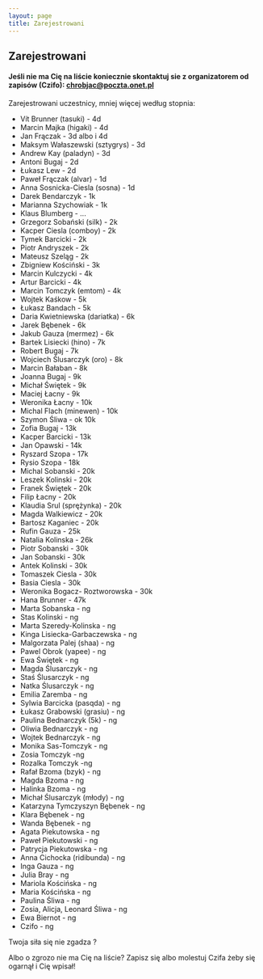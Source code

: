 ```yaml
---
layout: page
title: Zarejestrowani
---
```


## Zarejestrowani


#### Jeśli nie ma Cię na liście koniecznie skontaktuj sie z organizatorem od zapisów (Czifo): chrobjac@poczta.onet.pl

Zarejestrowani uczestnicy, mniej więcej według stopnia:
- Vít Brunner (tasuki) - 4d
- Marcin Majka (higaki) - 4d
- Jan Frączak - 3d albo i 4d
- Maksym Wałaszewski (sztygrys) - 3d
- Andrew Kay (paladyn) - 3d
- Antoni Bugaj - 2d
- Łukasz Lew - 2d
- Paweł Frączak (alvar) - 1d
- Anna Sosnicka-Ciesla (sosna) - 1d
- Darek Bendarczyk - 1k
- Marianna Szychowiak - 1k
- Klaus Blumberg - ...
- Grzegorz Sobański (silk) - 2k
- Kacper Ciesla (comboy) - 2k
- Tymek Barcicki - 2k
- Piotr Andryszek - 2k
- Mateusz Szeląg - 2k
- Zbigniew Kościński - 3k
- Marcin Kulczycki - 4k
- Artur Barcicki - 4k
- Marcin Tomczyk (emtom) - 4k 
- Wojtek Kaśkow - 5k
- Łukasz Bandach - 5k
- Daria Kwietniewska (dariatka) - 6k
- Jarek Bębenek - 6k
- Jakub Gauza (mermez) - 6k
- Bartek Lisiecki (hino) - 7k
- Robert Bugaj - 7k
- Wojciech Ślusarczyk (oro) - 8k
- Marcin Bałaban - 8k
- Joanna Bugaj - 9k
- Michał Świętek - 9k
- Maciej Łacny - 9k
- Weronika Łacny - 10k
- Michal Flach (minewen) - 10k
- Szymon Śliwa - ok 10k
- Zofia Bugaj - 13k
- Kacper Barcicki - 13k
- Jan Opawski - 14k
- Ryszard Szopa - 17k
- Rysio Szopa - 18k
- Michal Sobanski - 20k
- Leszek Kolinski - 20k
- Franek Świętek - 20k
- Filip Łacny - 20k
- Klaudia Srul (sprężynka) - 20k
- Magda Walkiewicz - 20k
- Bartosz Kaganiec - 20k
- Rufin Gauza - 25k
- Natalia Kolinska - 26k
- Piotr Sobanski - 30k
- Jan Sobanski - 30k
- Antek Kolinski - 30k
- Tomaszek Ciesla - 30k
- Basia Ciesla - 30k
- Weronika Bogacz- Roztworowska - 30k
- Hana Brunner - 47k
- Marta Sobanska - ng
- Stas Kolinski - ng
- Marta Szeredy-Kolinska - ng
- Kinga Lisiecka-Garbaczewska - ng
- Malgorzata Palej (shaa) - ng
- Pawel Obrok (yapee) - ng
- Ewa Świętek - ng
- Magda Ślusarczyk - ng
- Staś Ślusarczyk - ng
- Natka Ślusarczyk - ng
- Emilia Zaremba - ng
- Sylwia Barcicka (pasqda) - ng
- Łukasz Grabowski (grasiu) - ng
- Paulina Bednarczyk (5k) - ng
- Oliwia Bednarczyk - ng
- Wojtek Bednarczyk - ng
- Monika Sas-Tomczyk - ng
- Zosia Tomczyk -ng
- Rozalka Tomczyk -ng
- Rafał Bzoma (bzyk) - ng
- Magda Bzoma - ng
- Halinka Bzoma - ng
- Michał Ślusarczyk (młody) - ng
- Katarzyna Tymczyszyn Bębenek - ng
- Klara Bębenek - ng
- Wanda Bębenek - ng
- Agata Piekutowska - ng
- Paweł Piekutowski - ng
- Patrycja Piekutowska - ng
- Anna Cichocka (ridibunda) - ng
- Inga Gauza - ng
- Julia Bray - ng
- Mariola Kościńska - ng
- Maria Kościńska - ng
- Paulina Śliwa - ng
- Zosia, Alicja, Leonard Śliwa - ng
- Ewa Biernot - ng
- Czifo - ng


Twoja siła się nie zgadza ?

Albo o zgrozo nie ma Cię na liście? Zapisz się albo molestuj Czifa żeby się ogarnął i Cię wpisał!

